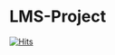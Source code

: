 # LMS-Project
 
[![Hits](https://hits.seeyoufarm.com/api/count/incr/badge.svg?url=https%3A%2F%2Fgithub.com%2FMoatazMahmoud404%2FLMSProject&count_bg=%230476B6&title_bg=%23555555&icon=&icon_color=%23E7E7E7&title=hits&edge_flat=false)](https://hits.seeyoufarm.com)
